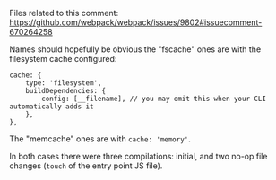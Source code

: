 Files related to this comment: https://github.com/webpack/webpack/issues/9802#issuecomment-670264258

Names should hopefully be obvious the "fscache" ones are with the filesystem cache configured:

```
cache: {
    type: 'filesystem',
    buildDependencies: {
        config: [__filename], // you may omit this when your CLI automatically adds it
    },
},
```

The "memcache" ones are with `cache: 'memory'`.

In both cases there were three compilations: initial, and two no-op file changes (`touch` of the entry point JS file).